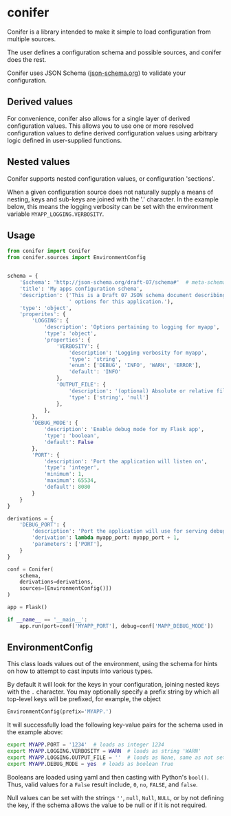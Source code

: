 conifer
=======

Conifer is a library intended to make it simple to load configuration from multiple sources.

The user defines a configuration schema and possible sources, and conifer does the rest.

Conifer uses JSON Schema ([json-schema.org](json-schema.org)) to validate your configuration.

Derived values
--------------

For convenience, conifer also allows for a single layer of derived configuration values.
This allows you to use one or more resolved configuration values to define derived configuration values using arbitrary logic defined in user-supplied functions.

Nested values
-------------

Conifer supports nested configuration values, or configuration 'sections'.

When a given configuration source does not naturally supply a means of nesting, keys and sub-keys are joined with the '.' character.
In the example below, this means the logging verbosity can be set with the environment variable `MYAPP_LOGGING.VERBOSITY`.

Usage
-----

```python
from conifer import Conifer
from conifer.sources import EnvironmentConfig


schema = {
    '$schema': 'http://json-schema.org/draft-07/schema#'  # meta-schema for this object
    'title': 'My apps configuration schema',
    'description': ('This is a Draft 07 JSON schema document describing valid configuration'
                    ' options for this application.'),
    'type': 'object',
    'properites': {
        'LOGGING': {
            'description': 'Options pertaining to logging for myapp',
            'type': 'object',
            'properties': {
                'VERBOSITY': {
                    'description': 'Logging verbosity for myapp',
                    'type': 'string',
                    'enum': ['DEBUG', 'INFO', 'WARN', 'ERROR'],
                    'default': 'INFO'
                },
                'OUTPUT_FILE': {
                    'description': '(optional) Absolute or relative file path for logging',
                    'type': ['string', 'null']
                },
            },
        },
        'DEBUG_MODE': {
            'description': 'Enable debug mode for my Flask app',
            'type': 'boolean',
            'default': False
        },
        'PORT': {
            'description': 'Port the application will listen on',
            'type': 'integer',
            'minimum': 1,
            'maximum': 65534,
            'default': 8080
        }
    }
}

derivations = {
    'DEBUG_PORT': {
        'description': 'Port the application will use for serving debug requests',
        'derivation': lambda myapp_port: myapp_port + 1,
        'parameters': ['PORT'],
    }
}

conf = Conifer(
    schema,
    derivations=derivations,
    sources=[EnvironmentConfig()])
)

app = Flask()

if __name__ == '__main__':
    app.run(port=conf['MYAPP_PORT'], debug=conf['MAPP_DEBUG_MODE'])
```

EnvironmentConfig
-----------------

This class loads values out of the environment, using the schema for hints on how to attempt to cast inputs into various types.

By default it will look for the keys in your configuration, joining nested keys with the `.` character.
You may optionally specify a prefix string by which all top-level keys will be prefixed, for example, the object

```python
EnvironmentConfig(prefix='MYAPP.')
```

It will successfully load the following key-value pairs for the schema used in the example above:

```bash
export MYAPP.PORT = '1234'  # loads as integer 1234
export MYAPP.LOGGING.VERBOSITY = WARN  # loads as string 'WARN'
export MYAPP.LOGGING.OUTPUT_FILE = ''  # loads as None, same as not setting it at all
export MYAPP.DEBUG_MODE = yes  # loads as boolean True
```

Booleans are loaded using yaml and then casting with Python's `bool()`.
Thus, valid values for a `False` result include, `0`, `no`, `FALSE`, and `false`.

Null values can be set with the strings `''`, `null`, `Null`, `NULL`, or by not defining the key, if the schema allows the value to be null or if it is not required.

